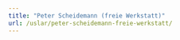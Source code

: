```yaml
---
title: "Peter Scheidemann (freie Werkstatt)"
url: /uslar/peter-scheidemann-freie-werkstatt/
---
```

